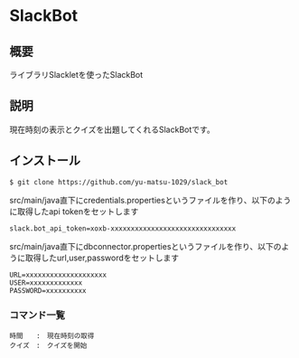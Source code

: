 # SlackBot
## 概要
ライブラリSlackletを使ったSlackBot

## 説明
現在時刻の表示とクイズを出題してくれるSlackBotです。

## インストール
```
$ git clone https://github.com/yu-matsu-1029/slack_bot
```
src/main/java直下にcredentials.propertiesというファイルを作り、以下のように取得したapi tokenをセットします

```
slack.bot_api_token=xoxb-xxxxxxxxxxxxxxxxxxxxxxxxxxxxxxx
```
src/main/java直下にdbconnector.propertiesというファイルを作り、以下のように取得したurl,user,passwordをセットします

```
URL=xxxxxxxxxxxxxxxxxxxx
USER=xxxxxxxxxxxxx
PASSWORD=xxxxxxxxxx
```

### コマンド一覧

```
時間　　:　現在時刻の取得
クイズ　:　クイズを開始
```
